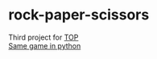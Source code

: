 # rock-paper-scissors

Third project for [TOP](https://www.theodinproject.com/lessons/foundations-rock-paper-scissors)   
[Same game in python](https://github.com/Leandecks/python/blob/main/mio/sasso-carta-forbici.py)
